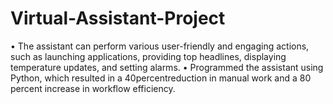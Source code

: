 # Virtual-Assistant-Project

• The assistant can perform various user-friendly and engaging
actions, such as launching applications, providing top headlines,
displaying temperature updates, and setting alarms.
• Programmed the assistant using Python, which resulted in a
40percentreduction in manual work and a 80 percent increase in
workflow efficiency.
